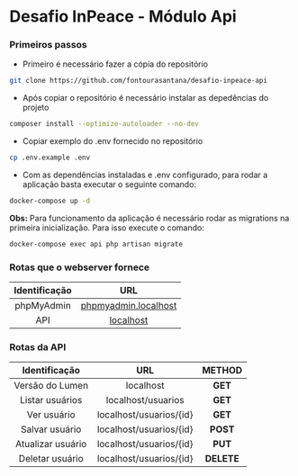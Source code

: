 # Desafio InPeace - Módulo Api

### Primeiros passos
- Primeiro é necessário fazer a cópia do repositório
```bash
git clone https://github.com/fontourasantana/desafio-inpeace-api
```
- Após copiar o repositório é necessário instalar as depedências do projeto
```bash
composer install --optimize-autoloader --no-dev
```
- Copiar exemplo do .env fornecido no repositório
```bash
cp .env.example .env
```
- Com as dependências instaladas e .env configurado, para rodar a aplicação basta executar o seguinte comando:
```bash
docker-compose up -d
```
**Obs:** Para funcionamento da aplicação é necessário rodar as migrations na primeira inicialização. Para isso execute o comando:
```bash
docker-compose exec api php artisan migrate
```

### Rotas que o webserver fornece
|         Identificação         |                   URL                    |
|:-------------------------:|:----------------------------------------:|
|    phpMyAdmin     | [phpmyadmin.localhost](http://phpmyadmin.localhost/) |
|  API  | [localhost](http://localhost/) |

### Rotas da API
|Identificação|URL|METHOD|
|:---:|:---:|:---:|
|    Versão do Lumen     | localhost |**GET**|
|    Listar usuários     | localhost/usuarios |**GET**|
|    Ver usuário     | localhost/usuarios/{id} |**GET**|
|    Salvar usuário     | localhost/usuarios/{id} |**POST**|
|    Atualizar usuário     | localhost/usuarios/{id} |**PUT**|
|    Deletar usuário     | localhost/usuarios/{id} |**DELETE**|
